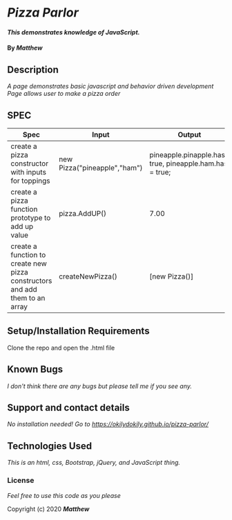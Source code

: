 # _Pizza Parlor_

#### _This demonstrates knowledge of JavaScript._

#### By _**Matthew**_


## Description

_A page demonstrates basic javascript and behavior driven development_
_Page allows user to make a pizza order_


## SPEC
| Spec                                                                        | Input                         | Output                                                  |
|-----------------------------------------------------------------------------|-------------------------------|---------------------------------------------------------|
| create a pizza constructor with inputs for toppings                         | new Pizza("pineapple","ham")  | pineapple.pinapple.has= true, pineapple.ham.has = true; |
| create a pizza function prototype to add up value                           | pizza.AddUP()                 | 7.00                                               |                         |
| create a function to create new pizza constructors and add them to an array | createNewPizza()              | [new Pizza()]                                           |
## Setup/Installation Requirements

Clone the repo and open the .html file

## Known Bugs

_I don't think there are any bugs but please tell me if you see any._

## Support and contact details

_No installation needed! Go to https://okilydokily.github.io/pizza-parlor/_

## Technologies Used

_This is an html, css, Bootstrap, jQuery, and JavaScript thing._

### License

*Feel free to use this code as you please*

Copyright (c) 2020 **_Matthew_**